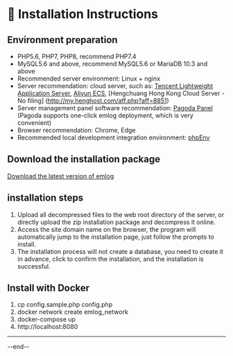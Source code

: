 # &#x1f347; Installation Instructions

## Environment preparation

* PHP5.6, PHP7, PHP8, recommend PHP7.4
* MySQL5.6 and above, recommend MySQL5.6 or MariaDB 10.3 and above
* Recommended server environment: Linux + nginx
* Server recommendation: cloud server, such as: [Tencent Lightweight Application Server](https://url.cn/0EOuq6vG), [Aliyun ECS](https://www.aliyun.com/product/ecs?userCode=kjcf3grb ), [Hengchuang Hong Kong Cloud Server - No filing] (http://my.henghost.com/aff.php?aff=8851)
* Server management panel software recommendation: [Pagoda Panel](https://www.bt.cn/) (Pagoda supports one-click emlog deployment, which is very convenient)
* Browser recommendation: Chrome, Edge
* Recommended local development integration environment: [phpEnv](https://www.phpenv.cn/)

## Download the installation package

[Download the latest version of emlog](https://www.emlog.net/download/zip)

## installation steps

1. Upload all decompressed files to the web root directory of the server, or directly upload the zip installation package and decompress it online.
2. Access the site domain name on the browser, the program will automatically jump to the installation page, just follow the prompts to install.
3. The installation process will not create a database, you need to create it in advance, click to confirm the installation, and the installation is successful.

## Install with Docker

1. cp config.sample.php config.php
2. docker network create emlog_network
3. docker-compose up
4. http://localhost:8080

---

--end--